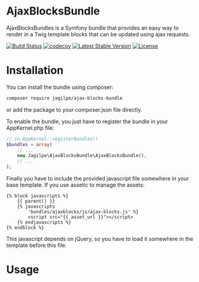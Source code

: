 AjaxBlocksBundle
================

AjaxBlocksBundles is a Symfony bundle that provides an easy way to render in a Twig template blocks that can be updated using ajax requests.

[![Build Status](https://travis-ci.org/jagilpe/ajax-blocks-bundle.svg?branch=master)](https://travis-ci.org/jagilpe/ajax-blocks-bundle)
[![codecov](https://codecov.io/gh/jagilpe/ajax-blocks-bundle/branch/master/graph/badge.svg)](https://codecov.io/gh/jagilpe/ajax-blocks-bundle)
[![Latest Stable Version](https://poser.pugx.org/jagilpe/ajax-blocks-bundle/v/stable)](https://packagist.org/packages/jagilpe/ajax-blocks-bundle)
[![License](https://poser.pugx.org/jagilpe/ajax-blocks-bundle/license)](https://packagist.org/packages/jagilpe/ajax-blocks-bundle)


# Installation

You can install the bundle using composer:

```bash
composer require jagilpe/ajax-blocks-bundle
```

or add the package to your composer.json file directly.

To enable the bundle, you just have to register the bundle in your AppKernel.php file:

```php
// in AppKernel::registerBundles()
$bundles = array(
    // ...
    new Jagilpe\AjaxBlocksBundle\AjaxBlocksBundle(),
    // ...
);
```

Finally you have to include the provided javascript file somewhere in your base template. 
If you use assetic to manage the assets:

```twig
{% block javascripts %}
    {{ parent() }}
    {% javascripts
        'bundles/ajaxblocks/js/ajax-blocks.js' %}
        <script src="{{ asset_url }}"></script>
    {% endjavascripts %}
{% endblock %}
```
This javascript depends on jQuery, so you have to load it somewhere in the template before this file.

# Usage


